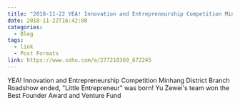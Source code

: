 ```yaml
---
title: "2018-11-22 YEA! Innovation and Entrepreneurship Competition Minhang District Branch Roadshow ended"
date: 2018-11-22T16:42:00
categories:
  - Blog
tags:
  - link
  - Post Formats
link: https://www.sohu.com/a/277210369_672245
---
```

YEA! Innovation and Entrepreneurship Competition Minhang District Branch Roadshow ended, "Little Entrepreneur" was born!
Yu Zewei's team won the Best Founder Award and Venture Fund

